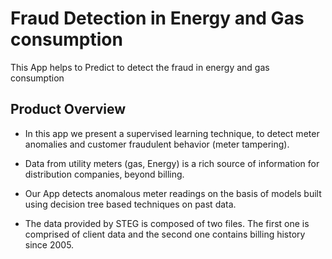 # Fraud Detection in Energy and Gas consumption

This App helps to Predict to detect the fraud in energy and gas consumption
 
## Product Overview 

* In this app we present a supervised learning technique, to detect meter anomalies and customer fraudulent behavior (meter tampering).

* Data from utility meters (gas, Energy) is a rich source of information for distribution companies, beyond billing. 

* Our App detects anomalous meter readings on the basis of models built using decision tree based techniques on past data.

* The data provided by STEG is composed of two files. The first one is comprised of client data and the second one contains billing history since 2005.
